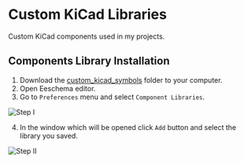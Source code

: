 # Custom KiCad Libraries

Custom KiCad components used in my projects.

## Components Library Installation 

1. Download the [custom_kicad_symbols](https://github.com/4x5dm/kicad_libraries/tree/master/custom_kicad_symbols) folder to your computer.
2. Open Eeschema editor.
3. Go to ```Preferences``` menu and select ```Component Libraries```.

![Step I](https://raw.githubusercontent.com/4x5dm/kicad_libraries/master/doc/images/symbols_lib_inst_1.png)

4. In the window which will be opened click ```Add``` button and select the library you saved. 

![Step II](https://raw.githubusercontent.com/4x5dm/kicad_libraries/master/doc/images/symbols_lib_inst_2.png)





